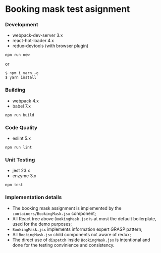 # Booking mask test asignment

### Development

- webpack-dev-server 3.x
- react-hot-loader 4.x
- redux-devtools (with browser plugin)

`npm run new`

or

```
$ npm i yarn -g
$ yarn install
```

### Building

- webpack 4.x
- babel 7.x

`npm run build`

### Code Quality

- eslint 5.x

`npm run lint`

### Unit Testing

- jest 23.x
- enzyme 3.x

`npm test`

### Implementation details

- The booking mask assignment is implemented by the `containers/BookingMask.jsx` component;
- All React tree above `BookingMask.jsx` is at most the default boilerplate, used for the demo purposes;
- `BookingMask.jsx` implements information expert GRASP pattern;
- All `BookingMask.jsx` child components not aware of redux;
- The direct use of `dispatch` inside `BookingMask.jsx` is intentional and done for the testing convinience and consistency.
